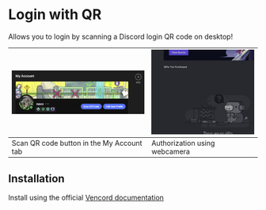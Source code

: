 # Login with QR

Allows you to login by scanning a Discord login QR code on desktop!

| ![Scan QR code button in the My Account tab](./previews/myaccount.png) | ![Gif showcasing authorization process](./previews/auth.gif) |
| ---------------------------------------------------------------------- | ------------------------------------------------------------ |
| Scan QR code button in the My Account tab                              | Authorization using webcamera                                |

## Installation

Install using the official [Vencord documentation](https://docs.vencord.dev/installing/custom-plugins/)

<!-- <details>
  <summary>OR</summary>

Use [Equicord](https://github.com/Equicord), a fork of Vencord, which has the plugin built-in!

</details> -->
